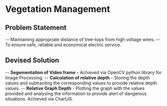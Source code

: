 # Vegetation Management

## Problem Statement
-- Maintaining appropriate distance of tree-tops from high voltage wires.
-- To ensure safe, reliable and economical electric service.

## Devised Solution
-- **Segementation of Video frame** - Achieved via OpenCV python library for Image Processing.
-- **Calculation of relative depth** - Storing the depth values and subtracting the corresponding values to provide relative depth values.
-- **Relative Graph Depth** - Plotting the graph with the values provided and analysing the information to provide alert of dangerous situations. Achieved via ChartJS.

